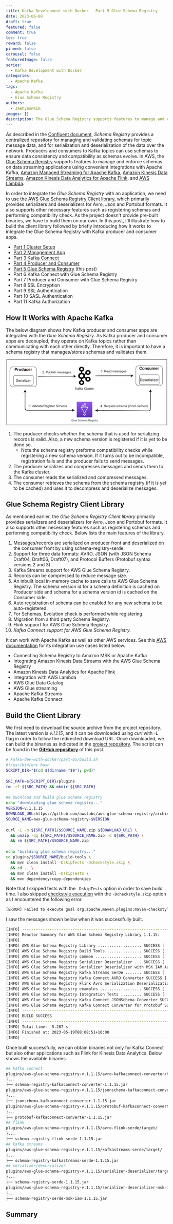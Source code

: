 ```yaml
---
title: Kafka Development with Docker - Part 5 Glue Schema Registry
date: 2023-06-08
draft: true
featured: false
comment: true
toc: true
reward: false
pinned: false
carousel: false
featuredImage: false
series:
  - Kafka Development with Docker
categories:
  - Apache Kafka
tags: 
  - Apache Kafka
  - Glue Schema Registry
authors:
  - JaehyeonKim
images: []
description: The Glue Schema Registry supports features to manage and enforce schemas on data streaming applications using convenient integrations with Apache Kafka and other AWS managed services. In order to utilise those features, we need to use the client library. In this post, I'll illustrate how to build the client library followed by briefly introducing how it works to integrate the Glue Schema Registry with Kafka producer and consumer apps.
---
```


As described in the [Confluent document](https://docs.confluent.io/platform/current/schema-registry/index.html#sr-overview), _Schema Registry_ provides a centralized repository for managing and validating schemas for topic message data, and for serialization and deserialization of the data over the network. Producers and consumers to Kafka topics can use schemas to ensure data consistency and compatibility as schemas evolve. In AWS, the [Glue Schema Registry](https://docs.aws.amazon.com/glue/latest/dg/schema-registry.html) supports features to manage and enforce schemas on data streaming applications using convenient integrations with Apache Kafka, [Amazon Managed Streaming for Apache Kafka](https://aws.amazon.com/msk/), [Amazon Kinesis Data Streams](https://aws.amazon.com/kinesis/data-streams/), [Amazon Kinesis Data Analytics for Apache Flink](https://aws.amazon.com/kinesis/data-analytics/), and [AWS Lambda](https://aws.amazon.com/lambda/).

In order to integrate the *Glue Schema Registry* with an application, we need to use the [AWS Glue Schema Registry Client library](https://github.com/awslabs/aws-glue-schema-registry), which primarily provides serializers and deserializers for Avro, Json and Portobuf formats. It also supports other necessary features such as registering schemas and performing compatibility check. As the project doesn't provide pre-built binaries, we have to build them on our own. In this post, I'll illustrate how to build the client library followed by briefly introducing how it works to integrate the Glue Schema Registry with Kafka producer and consumer apps.

* [Part 1 Cluster Setup](/blog/2023-05-04-kafka-development-with-docker-part-1)
* [Part 2 Management App](/blog/2023-05-18-kafka-development-with-docker-part-2)
* [Part 3 Kafka Connect](/blog/2023-05-25-kafka-development-with-docker-part-3)
* [Part 4 Producer and Consumer](/blog/2023-06-01-kafka-development-with-docker-part-4)
* [Part 5 Glue Schema Registry](#) (this post)
* Part 6 Kafka Connect with Glue Schema Registry
* Part 7 Producer and Consumer with Glue Schema Registry
* Part 8 SSL Encryption
* Part 9 SSL Authentication
* Part 10 SASL Authentication
* Part 11 Kafka Authorization

## How It Works with Apache Kafka

The below diagram shows how Kafka producer and consumer apps are integrated with the *Glue Schema Registry*. As Kafka producer and consumer apps are decoupled, they operate on Kafka topics rather than communicating with each other directly. Therefore, it is important to have a schema registry that manages/stores schemas and validates them.

![](featured.png#center)

1. The producer checks whether the schema that is used for serializing records is valid. Also, a new schema version is registered if it is yet to be done so. 
    + Note the schema registry preforms compatibility checks while registering a new schema version. If it turns out to be incompatible, registration fails and the producer fails to send messages. 
2. The producer serializes and compresses messages and sends them to the Kafka cluster.
3. The consumer reads the serialized and compressed messages.
4. The consumer retrieves the schema from the schema registry (if it is yet to be cached) and uses it to decompress and deserialize messages.

## Glue Schema Registry Client Library

As mentioned earlier, the *Glue Schema Registry Client library* primarily provides serializers and deserializers for Avro, Json and Portobuf formats. It also supports other necessary features such as registering schemas and performing compatibility check. Below lists the main features of the library.

1. Messages/records are serialized on producer front and deserialized on the consumer front by using schema-registry-serde.
2. Support for three data formats: AVRO, JSON (with JSON Schema Draft04, Draft06, Draft07), and Protocol Buffers (Protobuf syntax versions 2 and 3).
3. Kafka Streams support for AWS Glue Schema Registry.
4. Records can be compressed to reduce message size.
5. An inbuilt local in-memory cache to save calls to AWS Glue Schema Registry. The schema version id for a schema definition is cached on Producer side and schema for a schema version id is cached on the Consumer side.
6. Auto registration of schema can be enabled for any new schema to be auto-registered.
7. For Schemas, Evolution check is performed while registering.
8. Migration from a third party Schema Registry.
9. Flink support for AWS Glue Schema Registry.
10. *Kafka Connect support for AWS Glue Schema Registry.*

It can work with Apache Kafka as well as other AWS services. See this [AWS documentation](https://docs.aws.amazon.com/glue/latest/dg/schema-registry-integrations.html) for its integration use cases listed below.

* Connecting Schema Registry to Amazon MSK or Apache Kafka
* Integrating Amazon Kinesis Data Streams with the AWS Glue Schema Registry
* Amazon Kinesis Data Analytics for Apache Flink
* Integration with AWS Lambda
* AWS Glue Data Catalog
* AWS Glue streaming
* Apache Kafka Streams
* Apache Kafka Connect

## Build the Client Library

We first need to download the source archive from the project repository. The latest version is *v.1.1.15*, and it can be downloaded using *curl* with *-L* flag in order to follow the redirected download URL. Once downloaded, we can build the binaries as indicated in the [project repository](https://github.com/awslabs/aws-glue-schema-registry#using-kafka-connect-with-aws-glue-schema-registry). The script can be found in the [**GitHub repository**](https://github.com/jaehyeon-kim/kafka-pocs/tree/main/kafka-dev-with-docker/part-05) of this post.

```bash
# kafka-dev-with-docker/part-05/build.sh
#!/usr/bin/env bash
SCRIPT_DIR="$(cd $(dirname "$0"); pwd)"

SRC_PATH=${SCRIPT_DIR}/plugins
rm -rf ${SRC_PATH} && mkdir ${SRC_PATH}

## Dwonload and build glue schema registry
echo "downloading glue schema registry..."
VERSION=v.1.1.15
DOWNLOAD_URL=https://github.com/awslabs/aws-glue-schema-registry/archive/refs/tags/$VERSION.zip
SOURCE_NAME=aws-glue-schema-registry-$VERSION

curl -L -o ${SRC_PATH}/$SOURCE_NAME.zip ${DOWNLOAD_URL} \
  && unzip -qq ${SRC_PATH}/$SOURCE_NAME.zip -d ${SRC_PATH} \
  && rm ${SRC_PATH}/$SOURCE_NAME.zip

echo "building glue schema registry..."
cd plugins/$SOURCE_NAME/build-tools \
  && mvn clean install -DskipTests -Dcheckstyle.skip \
  && cd .. \
  && mvn clean install -DskipTests \
  && mvn dependency:copy-dependencies
```

Note that I skipped tests with the `-DskipTests` option in order to save build time. I also skipped [checkstyle execution](https://maven.apache.org/plugins/maven-checkstyle-plugin/) with the `-Dcheckstyle.skip` option as I encountered the following error.  

```bash
[ERROR] Failed to execute goal org.apache.maven.plugins:maven-checkstyle-plugin:3.1.2:check (default) on project schema-registry-build-tools: Failed during checkstyle execution: Unable to find suppressions file at location: /tmp/kafka-pocs/kafka-dev-with-docker/part-05/plugins/aws-glue-schema-registry-v.1.1.15/build-tools/build-tools/src/main/resources/suppressions.xml: Could not find resource '/tmp/kafka-pocs/kafka-dev-with-docker/part-05/plugins/aws-glue-schema-registry-v.1.1.15/build-tools/build-tools/src/main/resources/suppressions.xml'. -> [Help 1]
```

I saw the messages shown below when it was successfully built.

```bash
[INFO] ------------------------------------------------------------------------
[INFO] Reactor Summary for AWS Glue Schema Registry Library 1.1.15:
[INFO] 
[INFO] AWS Glue Schema Registry Library ................... SUCCESS [  0.644 s]
[INFO] AWS Glue Schema Registry Build Tools ............... SUCCESS [  0.038 s]
[INFO] AWS Glue Schema Registry common .................... SUCCESS [  0.432 s]
[INFO] AWS Glue Schema Registry Serializer Deserializer ... SUCCESS [  0.689 s]
[INFO] AWS Glue Schema Registry Serializer Deserializer with MSK IAM Authentication client SUCCESS [  0.216 s]
[INFO] AWS Glue Schema Registry Kafka Streams SerDe ....... SUCCESS [  0.173 s]
[INFO] AWS Glue Schema Registry Kafka Connect AVRO Converter SUCCESS [  0.190 s]
[INFO] AWS Glue Schema Registry Flink Avro Serialization Deserialization Schema SUCCESS [  0.541 s]
[INFO] AWS Glue Schema Registry examples .................. SUCCESS [  0.211 s]
[INFO] AWS Glue Schema Registry Integration Tests ......... SUCCESS [  0.648 s]
[INFO] AWS Glue Schema Registry Kafka Connect JSONSchema Converter SUCCESS [  0.239 s]
[INFO] AWS Glue Schema Registry Kafka Connect Converter for Protobuf SUCCESS [  0.296 s]
[INFO] ------------------------------------------------------------------------
[INFO] BUILD SUCCESS
[INFO] ------------------------------------------------------------------------
[INFO] Total time:  5.287 s
[INFO] Finished at: 2023-05-19T08:08:51+10:00
[INFO] ------------------------------------------------------------------------
```

Once built successfully, we can obtain binaries not only for Kafka Connect but also other applications such as Flink for Kinesis Data Analytics. Below shows the available binaries.

```bash
## kafka connect
plugins/aws-glue-schema-registry-v.1.1.15/avro-kafkaconnect-converter/target/
├...
├── schema-registry-kafkaconnect-converter-1.1.15.jar
plugins/aws-glue-schema-registry-v.1.1.15/jsonschema-kafkaconnect-converter/target/
├...
├── jsonschema-kafkaconnect-converter-1.1.15.jar
plugins/aws-glue-schema-registry-v.1.1.15/protobuf-kafkaconnect-converter/target/
├...
├── protobuf-kafkaconnect-converter-1.1.15.jar
## flink
plugins/aws-glue-schema-registry-v.1.1.15/avro-flink-serde/target/
├...
├── schema-registry-flink-serde-1.1.15.jar
## kafka streams
plugins/aws-glue-schema-registry-v.1.1.15/kafkastreams-serde/target/
├...
├── schema-registry-kafkastreams-serde-1.1.15.jar
## serializer/descrializer
plugins/aws-glue-schema-registry-v.1.1.15/serializer-deserializer/target/
├...
├── schema-registry-serde-1.1.15.jar
plugins/aws-glue-schema-registry-v.1.1.15/serializer-deserializer-msk-iam/target/
├...
├── schema-registry-serde-msk-iam-1.1.15.jar
```

## Summary
